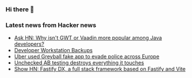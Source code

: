 ### Hi there 👋

<!--
**arashid-sh/arashid-sh** is a ✨ _special_ ✨ repository because its `README.md` (this file) appears on your GitHub profile.

Here are some ideas to get you started:

- 🔭 I’m currently working on ...
- 🌱 I’m currently learning ...
- 👯 I’m looking to collaborate on ...
- 🤔 I’m looking for help with ...
- 💬 Ask me about ...
- 📫 How to reach me: ...
- 😄 Pronouns: ...
- ⚡ Fun fact: ...
-->

### Latest news from Hacker news
<!-- BLOG-POST-LIST:START -->
- [Ask HN: Why isn&#39;t GWT or Vaadin more popular among Java developers?](https://news.ycombinator.com/item?id=32069468)
- [Developer Workstation Backups](https://news.ycombinator.com/item?id=32069251)
- [Uber used Greyball fake app to evade police across Europe](https://www.theguardian.com/news/2022/jul/12/uber-used-greyball-fake-app-to-evade-police-across-europe-leak-reveals)
- [Unchecked AB testing destroys everything it touches](https://www.zumsteg.net/2022/07/05/unchecked-ab-testing-destroys-everything-it-touches/)
- [Show HN: Fastify DX, a full stack framework based on Fastify and Vite](https://github.com/fastify/fastify-dx)
<!-- BLOG-POST-LIST:END -->
